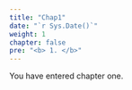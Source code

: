 ```yaml
---
title: "Chap1"
date: "`r Sys.Date()`"
weight: 1
chapter: false
pre: "<b> 1. </b>"
---
```


You have entered chapter one.